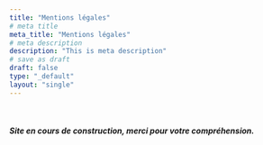 ```yaml
---
title: "Mentions légales"
# meta title
meta_title: "Mentions légales"
# meta description
description: "This is meta description"
# save as draft
draft: false
type: "_default"
layout: "single"
---
```

<br>
<h5>Site en cours de construction, merci pour votre compréhension.</h5>

<!-- #### Responsibility of Contributors



Les informations recueillies dans le questionnaire sont enregistrées dans un fichier informatisé par SYLLA Valentin. La base légale du traitement est [base légale du traitement].

Les données marquées par un astérisque dans le questionnaire doivent obligatoirement être fournies. Dans le cas contraire, [préciser les conséquences éventuelles en cas de non-fourniture des données].

Les données collectées seront communiquées aux seuls destinataires suivants : [destinataires des données].

Elles sont conservées pendant [durée de conservation des données prévue par le responsable du traitement ou critères permettant de la déterminer].

Vous pouvez accéder aux données vous concernant, les rectifier, demander leur effacement ou exercer votre droit à la limitation du traitement de vos données. (en fonction de la base légale du traitement, mentionner également : Vous pouvez retirer à tout moment votre consentement au traitement de vos données ; Vous pouvez également vous opposer au traitement de vos données ; Vous pouvez également exercer votre droit à la portabilité de vos données)

Consultez le site cnil.fr pour plus d’informations sur vos droits.

Pour exercer ces droits ou pour toute question sur le traitement de vos données dans ce dispositif, vous pouvez contacter (le cas échéant, notre délégué à la protection des données ou le service chargé de l’exercice de ces droits) : [adresse électronique, postale, coordonnées téléphoniques, etc.] 

Si vous estimez, après nous avoir contactés, que vos droits « Informatique et Libertés » ne sont pas respectés, vous pouvez adresser une réclamation à la CNIL. -->

